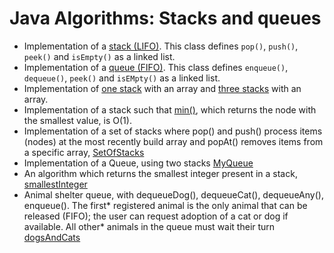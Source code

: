 # Java Algorithms: Stacks and queues #

+ Implementation of a [stack (LIFO)](/../src/com/algorithms/StacksAndQueues/algorithms/Stack.java). This class defines `pop()`, `push()`, `peek()` and `isEmpty()` as a linked list.
+ Implementation of a [queue (FIFO)](/../src/com/algorithms/StacksAndQueues/algorithms/Queue.java). This class defines `enqueue()`, `dequeue()`, `peek()` and `isEMpty()` as a linked list.
+ Implementation of [one stack](/../src/com/algorithms/StacksAndQueues/algorithms/ArrayStack.java) with an array and [three stacks](/../src/com/algorithms/StacksAndQueues/algorithms/ArrayOfThreeStacks.java) with an array.
+ Implementation of a stack such that [min()](/../src/com/algorithms/StacksAndQueues/algorithms/MinimumValue.java), which returns the node with the smallest value, is O(1).
+ Implementation of a set of stacks where pop() and push() process items (nodes) at the most recently build array and popAt() removes items from a specific array, [SetOfStacks](/../src/com/algorithms/StacksAndQueues/algorithms/SetOfStacks.java)
+ Implementation of a Queue, using two stacks [MyQueue](/../src/com/algorithms/StacksAndQueues/algorithms/MyQueue.java)
+ An algorithm which returns the smallest integer present in a stack, [smallestInteger](/../src/com/algorithms/StacksAndQueues/algorithms/SmallestInteger.java)
+ Animal shelter queue, with dequeueDog(), dequeueCat(), dequeueAny(), enqueue(). The first* registered animal is the only animal that can be released (FIFO); the user can request adoption of a cat or dog if available. All other* animals in the queue must wait their turn [dogsAndCats](/../src/com/algorithms/StacksAndQueues/algorithms/DogsAndCats.java)